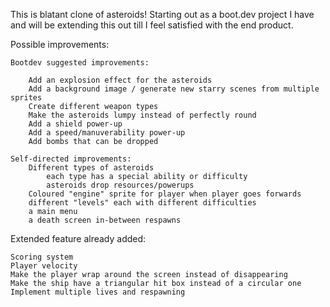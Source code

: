 This is blatant clone of asteroids!
Starting out as a boot.dev project I have and will be extending this out till I feel satisfied with the end product.

Possible improvements:

    Bootdev suggested improvements:
        
        Add an explosion effect for the asteroids
        Add a background image / generate new starry scenes from multiple sprites
        Create different weapon types
        Make the asteroids lumpy instead of perfectly round
        Add a shield power-up
        Add a speed/manuverability power-up
        Add bombs that can be dropped
        
    Self-directed improvements:
        Different types of asteroids
            each type has a special ability or difficulty
            asteroids drop resources/powerups
        Coloured "engine" sprite for player when player goes forwards
        different "levels" each with different difficulties
        a main menu
        a death screen in-between respawns

Extended feature already added:

    Scoring system
    Player velocity
    Make the player wrap around the screen instead of disappearing
    Make the ship have a triangular hit box instead of a circular one
    Implement multiple lives and respawning